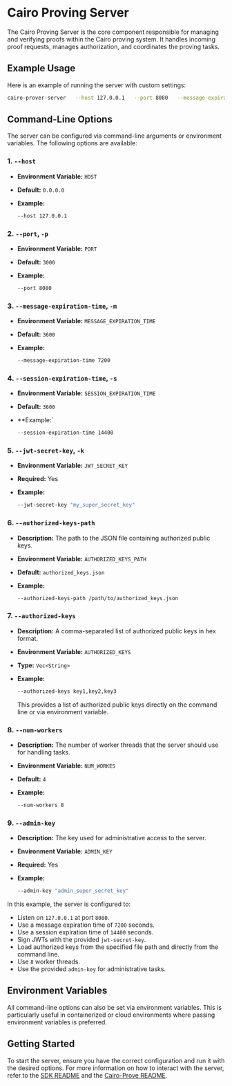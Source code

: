 
# Cairo Proving Server

The Cairo Proving Server is the core component responsible for managing and verifying proofs within the Cairo proving system. It handles incoming proof requests, manages authorization, and coordinates the proving tasks.

## Example Usage

Here is an example of running the server with custom settings:

```sh
cairo-prover-server   --host 127.0.0.1   --port 8080   --message-expiration-time 7200   --session-expiration-time 14400   --jwt-secret-key "my_super_secret_key"   --authorized-keys-path /path/to/authorized_keys.json   --authorized-keys "key1,key2,key3"   --num-workers 8   --admin-key "admin_super_secret_key"
```
## Command-Line Options

The server can be configured via command-line arguments or environment variables. The following options are available:

### 1. `--host`

- **Environment Variable:** `HOST`
- **Default:** `0.0.0.0`
- **Example:**

  ```sh
  --host 127.0.0.1
  ```


### 2. `--port`, `-p`

- **Environment Variable:** `PORT`
- **Default:** `3000`
- **Example:**

  ```sh
  --port 8080
  ```


### 3. `--message-expiration-time`, `-m`

- **Environment Variable:** `MESSAGE_EXPIRATION_TIME`
- **Default:** `3600`
- **Example:**

  ```sh
  --message-expiration-time 7200
  ```

### 4. `--session-expiration-time`, `-s`

- **Environment Variable:** `SESSION_EXPIRATION_TIME`
- **Default:** `3600`
- **Example:`

  ```sh
  --session-expiration-time 14400
  ```

### 5. `--jwt-secret-key`, `-k`

- **Environment Variable:** `JWT_SECRET_KEY`
- **Required:** Yes
- **Example:**

  ```sh
  --jwt-secret-key "my_super_secret_key"
  ```


### 6. `--authorized-keys-path`

- **Description:** The path to the JSON file containing authorized public keys.
- **Environment Variable:** `AUTHORIZED_KEYS_PATH`
- **Default:** `authorized_keys.json`
- **Example:**

  ```sh
  --authorized-keys-path /path/to/authorized_keys.json
  ```

### 7. `--authorized-keys`

- **Description:** A comma-separated list of authorized public keys in hex format.
- **Environment Variable:** `AUTHORIZED_KEYS`
- **Type:** `Vec<String>`
- **Example:**

  ```sh
  --authorized-keys key1,key2,key3
  ```

  This provides a list of authorized public keys directly on the command line or via environment variable.

### 8. `--num-workers`

- **Description:** The number of worker threads that the server should use for handling tasks.
- **Environment Variable:** `NUM_WORKES`
- **Default:** `4`
- **Example:**

  ```sh
  --num-workers 8
  ```

### 9. `--admin-key`

- **Description:** The key used for administrative access to the server.
- **Environment Variable:** `ADMIN_KEY`
- **Required:** Yes
- **Example:**

  ```sh
  --admin-key "admin_super_secret_key"
  ```



In this example, the server is configured to:

- Listen on `127.0.0.1` at port `8080`.
- Use a message expiration time of `7200` seconds.
- Use a session expiration time of `14400` seconds.
- Sign JWTs with the provided `jwt-secret-key`.
- Load authorized keys from the specified file path and directly from the command line.
- Use `8` worker threads.
- Use the provided `admin-key` for administrative tasks.

## Environment Variables

All command-line options can also be set via environment variables. This is particularly useful in containerized or cloud environments where passing environment variables is preferred.

## Getting Started

To start the server, ensure you have the correct configuration and run it with the desired options. For more information on how to interact with the server, refer to the [SDK README](../prover-sdk/README.md) and the [Cairo-Prove README](../bin/cairo-prove/README.md).
